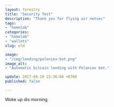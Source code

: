 ```yaml
---
layout: forestry
title: "Security Test"
description: "Thank you for flying air netsec"
tags:
- "homelab"
categories:
- "homelab"
- "wallets"
slug: old

image:
- "/img/lending/poloniex-bot.png"
image_alt:
- "Automatic bitcoin lending with Poloniex bot."

update: 2017-09-10 22:36:00 +0700
published: false

---
```

Woke up dis morning
